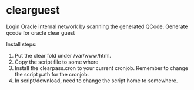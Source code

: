# clearguest
Login Oracle internal network by scanning the generated QCode.
Generate qcode for oracle clear guest

Install steps:
1) Put the clear fold under /var/www/html.
2) Copy the script file to some where
3) Install the clearpass.cron to your current cronjob. Remember to change the script path for the cronjob.
4) In script/download, need to change the script home to somewhere.
